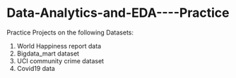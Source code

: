 # Data-Analytics-and-EDA----Practice
Practice Projects on the following Datasets:
 1. World Happiness report data
 2. Bigdata_mart dataset
 3. UCI community crime dataset
 4. Covid19 data
